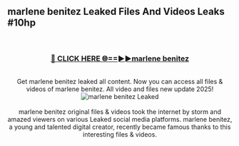 ## marlene benitez Leaked Files And Videos Leaks #10hp
<br>
<div align="center">
<h3><a href="https://watchclip.my.id/marlene benitez" rel="nofollow">🔴 CLICK HERE 🌐==►►marlene benitez</a></h3>
<br>
Get marlene benitez leaked all content. Now you can access all files & videos of marlene benitez. All video and files new update 2025!
<br>
<a href="https://watchclip.my.id/marlene benitez" rel="nofollow" data-target="animated-image.originalLink"><img src="https://i.ibb.co.com/WyWwxjT/player-gif2.gif" alt="marlene benitez Leaked" style="max-width: 100%; display: inline-block;" data-target="animated-image.originalImage"></a>
<br><br>
marlene benitez original files & videos took the internet by storm and amazed viewers on various Leaked social media platforms. marlene benitez, a young and talented digital creator, recently became famous thanks to this interesting files & videos.
</div>
<br>